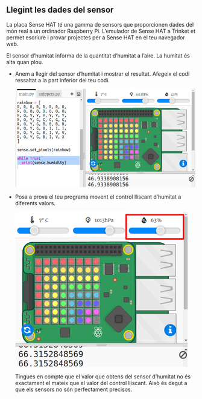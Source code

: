 ## Llegint les dades del sensor

La placa Sense HAT té una gamma de sensors que proporcionen dades del món real a un ordinador Raspberry Pi. L’emulador de Sense HAT a Trinket et permet escriure i provar projectes per a Sense HAT en el teu navegador web.

El sensor d’humitat informa de la quantitat d’humitat a l’aire. La humitat és alta quan plou.

+ Anem a llegir del sensor d’humitat i mostrar el resultat. Afegeix el codi ressaltat a la part inferior del teu codi.
    
    ![captura de pantalla](images/rainbow-humid.png)

+ Posa a prova el teu programa movent el control lliscant d’humitat a diferents valors.
    
    ![captura de pantalla](images/rainbow-slider.png)
    
    Tingues en compte que el valor que obtens del sensor d’humitat no és exactament el mateix que el valor del control lliscant. Això és degut a que els sensors no són perfectament precisos.